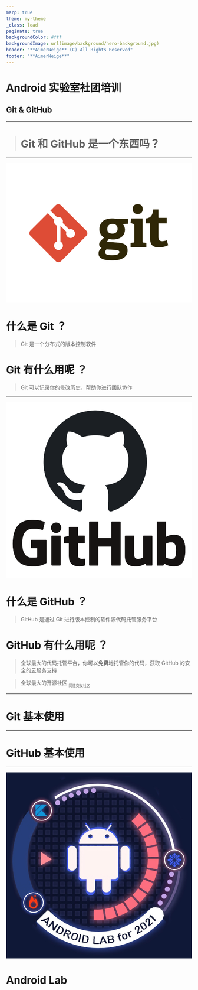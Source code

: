 ```yaml
---
marp: true
theme: my-theme
_class: lead
paginate: true
backgroundColor: #fff
backgroundImage: url(image/background/hero-background.jpg)
header: "**AimerNeige** (C) All Rights Reserved"
footer: "**AimerNeige**"
---
```


<!-- _class: lead -->

# **Android 实验室社团培训**

## Git & GitHub

---

<!-- _class: lead -->

> # Git 和 GitHub 是一个东西吗？



---

![bg left:36% 100%](image/logo/git-logo.png)

# 什么是 Git ？

> Git 是一个分布式的版本控制软件

# Git 有什么用呢 ？

> Git 可以记录你的修改历史，帮助你进行团队协作

---

![bg left:36% 80%](image/logo/github-logo.png)

# 什么是 GitHub ？

> GitHub 是通过 Git 进行版本控制的软件源代码托管服务平台

# GitHub 有什么用呢 ？

> 全球最大的代码托管平台，你可以**免费**地托管你的代码，获取 GitHub 的安全的云服务支持

> 全球最大的开源社区 <sub><sub>~~同性交友社区~~</sub></sub>

---

<!-- _class: lead -->

# Git 基本使用

---

<!-- _class: lead -->

# GitHub 基本使用
---

![bg left:40% 80%](image/logo/androidlab-logo.jpg)

# Android Lab